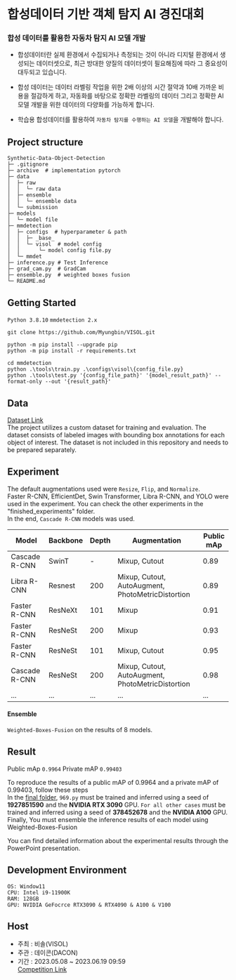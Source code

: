 # 합성데이터 기반 객체 탐지 AI 경진대회

### 합성 데이터를 활용한 자동차 탐지 AI 모델 개발
- 합성데이터란 실제 환경에서 수집되거나 측정되는 것이 아니라 디지털 환경에서 생성되는 데이터셋으로,  최근 방대한 양질의 데이터셋이 필요해짐에 따라 그 중요성이 대두되고 있습니다.

- 합성 데이터는 데이터 라벨링 작업을 위한 2배 이상의 시간 절약과 10배 가까운 비용을 절감하게 하고, 자동화를 바탕으로 정확한 라벨링의 데이터 그리고 정확한 AI 모델 개발을 위한 데이터의 다양화를 가능하게 합니다.
- 학습용 합성데이터를 활용하여 `자동차 탐지를 수행하는 AI 모델`을 개발해야 합니다.


## Project structure
```
Synthetic-Data-Object-Detection
├─ .gitignore
├─ archive  # implementation pytorch 
├─ data  
│  ├─ raw
│  │  └─ raw data
│  ├─ ensemble
│  │  └─ ensemble data
│  └─ submission
├─ models
│  └─ model file
├─ mmdetection
│  ├─ configs  # hyperparameter & path
│  │  ├─ _base_  
│  │  └─ visol  # model config
│  │      └─ model config file.py
│  └─ mmdet
├─ inference.py # Test Inference
├─ grad_cam.py  # GradCam
├─ ensemble.py  # weighted boxes fusion
└─ README.md
```
## Getting Started
`Python 3.8.10` `mmdetection 2.x`
```
git clone https://github.com/Myungbin/VISOL.git

python -m pip install --upgrade pip
python -m pip install -r requirements.txt

cd mmdetection
python .\tools\train.py .\configs\visol\{config_file.py}
python .\tools\test.py '{config_file_path}' '{model_result_path}' --format-only --out '{result_path}'
```
## Data
[Dataset Link](https://dacon.io/competitions/official/236107/data)  
The project utilizes a custom dataset for training and evaluation.
The dataset consists of labeled images with bounding box annotations for each object of interest.
The dataset is not included in this repository and needs to be prepared separately.


## Experiment
The default augmentations used were `Resize`, `Flip`, and `Normalize`.  
Faster R-CNN, EfficientDet, Swin Transformer, Libra R-CNN, and YOLO were used in the experiment. You can check the other experiments in the "finished_experiments" folder.  
In the end, `Cascade R-CNN` models was used.

| Model         | Backbone | Depth | Augmentation                                      | Public mAp |
|---------------|----------|-------|---------------------------------------------------|------------|
| Cascade R-CNN | SwinT    | -     | Mixup, Cutout                                     | 0.89       |
| Libra R-CNN   | Resnest  | 200   | Mixup, Cutout, AutoAugment, PhotoMetricDistortion | 0.89       |
| Faster R-CNN  | ResNeXt  | 101   | Mixup                                             | 0.91     |
| Faster R-CNN  | ResNeSt  | 200   | Mixup                                             | 0.93     |
| Faster R-CNN  | ResNeSt  | 101   | Mixup, Cutout                                     | 0.95       |
| Cascade R-CNN | ResNeSt  | 200   | Mixup, Cutout, AutoAugment, PhotoMetricDistortion | 0.98      |
| ...           | ...      | ...   | ...                                               | ...        |


#### Ensemble
`Weighted-Boxes-Fusion` on the results of 8 models.

## Result
Public mAp `0.9964`  Private mAP `0.99403`  

To reproduce the results of a public mAP of 0.9964 and a private mAP of 0.99403, follow these steps  
In the [final folder](https://github.com/Myungbin/VISOL/tree/main/mmdetection/configs/visol/final), `969.py` must be trained and inferred using a seed of **1927851590** and the **NVIDIA RTX 3090** GPU.
`For all other cases` must be trained and inferred using a seed of **378452678** and the **NVIDIA A100** GPU.  
Finally, You must ensemble the inference results of each model using Weighted-Boxes-Fusion

You can find detailed information about the experimental results through the PowerPoint presentation.

## Development Environment
```
OS: Window11
CPU: Intel i9-11900K
RAM: 128GB
GPU: NVIDIA GeFocrce RTX3090 & RTX4090 & A100 & V100
```

## Host
- 주최 : 비솔(VISOL)  
- 주관 : 데이콘(DACON)
- 기간 : 2023.05.08 ~ 2023.06.19 09:59  
[Competition Link](https://dacon.io/competitions/official/236107/overview/description)
